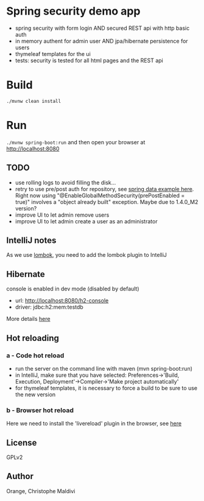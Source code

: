 # Spring security demo app
 - spring security with form login AND secured REST api with http basic auth
 - in memory authent for admin user AND jpa/hibernate persistence for users
 - thymeleaf templates for the ui
 - tests: security is tested for all html pages and the REST api

# Build
```./mvnw clean install```

# Run
```./mvnw spring-boot:run``` and then open your browser at [http://localhost:8080](http://localhost:8080)

## TODO
- use rolling logs to avoid filling the disk...
- retry to use pre/post auth for repository, see [spring data example here](https://github.com/spring-projects/spring-data-examples/blob/master/rest/security/src/main/java/example/springdata/rest/security/ItemRepository.java). Right now using "@EnableGlobalMethodSecurity(prePostEnabled = true)" involves a "object already built" exception. Maybe due to 1.4.0_M2 version?
- improve UI to let admin remove users
- improve UI to let admin create a user as an administrator

## IntelliJ notes
As we use [lombok](https://projectlombok.org/), you need to add the lombok plugin to IntelliJ

## Hibernate
console is enabled in dev mode (disabled by default)
 - url: [http://localhost:8080/h2-console](http://localhost:8080/h2-console)
 - driver: jdbc:h2:mem:testdb

More details [here](https://springframework.guru/using-the-h2-database-console-in-spring-boot-with-spring-security/)

## Hot reloading
### a - Code hot reload
 - run the server on the command line with maven (mvn spring-boot:run)
 - in IntelliJ, make sure that you have selected: Preferences->'Build, Execution, Deployment'->Compiler->'Make project automatically'
 - for thymeleaf templates, it is necessary to force a build to be sure to use the new version

### b - Browser hot reload
Here we need to install the 'livereload' plugin in the browser, see [here](http://livereload.com/extensions/)

## License
GPLv2

## Author
Orange, Christophe Maldivi

